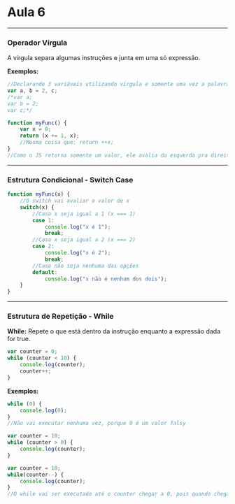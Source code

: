 # Aula 6

---
### Operador Vírgula
A vírgula separa algumas instruções e junta em uma só expressão.

**Exemplos:**
```javascript
//Declarando 3 variáveis utilizando virgula e somente uma vez a palavra var
var a, b = 2, c;
/*var a;
var b = 2;
var c;*/
```

```javascript
function myFunc() {
    var x = 0;
    return (x += 1, x);
    //Mesma coisa que: return ++x;
}
//Como o JS retorna somente um valor, ele avalia da esquerda pra direita e retorna o último valor que no caso é x. Mas antes de retornar, ele vai resolver a instrução anterior que é o x += 1, ou seja, vai adicionar 1 ao valor de x e vai retornar após ter adicionado.
```

---
### Estrutura Condicional - Switch Case
```javascript
function myFunc(x) {
    //O switch vai avaliar o valor de x
    switch(x) {
        //Caso x seja igual a 1 (x === 1)
        case 1:
            console.log("x é 1");
            break;
        //Caso x seja igual a 2 (x === 2)
        case 2:
            console.log("x é 2");
            break;
        //Caso não seja nenhuma das opções
        default:
            console.log("x não é nenhum dos dois");
    }
}
```

---
### Estrutura de Repetição - While
**While:** Repete o que está dentro da instrução enquanto a expressão dada for true.
```javascript
var counter = 0;
while (counter < 10) {
    console.log(counter);
    counter++;
}
```

**Exemplos:**
```javascript
while (0) {
    console.log(0);
}
//Não vai executar nenhuma vez, porque 0 é um valor falsy
```

```javascript
var counter = 10;
while (counter > 0) {
    console.log(counter);
}
```

```javascript
var counter = 10;
while(counter--) {
    console.log(counter);
}
//O while vai ser executado até o counter chegar a 0, pois quando chegar a 0, 0 vai ser valor falsy e vai sair do while.
```
